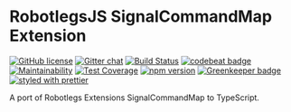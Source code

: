 RobotlegsJS SignalCommandMap Extension
===

[![GitHub license](https://img.shields.io/badge/license-MIT-green.svg)](https://github.com/RobotlegsJS/RobotlegsJS-SignalCommandMap/blob/master/LICENSE)
[![Gitter chat](https://badges.gitter.im/RobotlegsJS/RobotlegsJS.svg)](https://gitter.im/RobotlegsJS/RobotlegsJS)
[![Build Status](https://secure.travis-ci.org/RobotlegsJS/RobotlegsJS-SignalCommandMap.svg?branch=master)](https://travis-ci.org/RobotlegsJS/RobotlegsJS-SignalCommandMap)
[![codebeat badge](https://codebeat.co/badges/de993485-2a69-4d55-be30-bedc44410d73)](https://codebeat.co/projects/github-com-robotlegsjs-robotlegsjs-signalcommandmap-master)
[![Maintainability](https://api.codeclimate.com/v1/badges/806f44b6cd9394ff799d/maintainability)](https://codeclimate.com/github/RobotlegsJS/RobotlegsJS-SignalCommandMap/maintainability)
[![Test Coverage](https://api.codeclimate.com/v1/badges/806f44b6cd9394ff799d/test_coverage)](https://codeclimate.com/github/RobotlegsJS/RobotlegsJS-SignalCommandMap/test_coverage)
[![npm version](https://badge.fury.io/js/%40robotlegsjs%2Fsignalcommandmap.svg)](https://badge.fury.io/js/%40robotlegsjs%2Fsignalcommandmap)
[![Greenkeeper badge](https://badges.greenkeeper.io/RobotlegsJS/RobotlegsJS-SignalCommandMap.svg)](https://greenkeeper.io/)
[![styled with prettier](https://img.shields.io/badge/styled_with-prettier-ff69b4.svg)](https://github.com/prettier/prettier)

A port of Robotlegs Extensions SignalCommandMap to TypeScript.